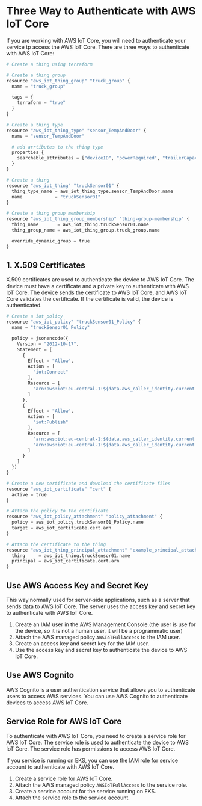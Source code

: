 # Three Way to Authenticate with AWS IoT Core

If you are working with AWS IoT Core, you will need to authenticate your service tp access the AWS IoT Core. There are three ways to authenticate with AWS IoT Core:

```python
# Create a thing using terraform

# Create a thing group
resource "aws_iot_thing_group" "truck_group" {
  name = "truck_group"

  tags = {
    terraform = "true"
  }
}

# Create a thing type
resource "aws_iot_thing_type" "sensor_TempAndDoor" {
  name = "sensor_TempAndDoor"

  # add arrtibutes to the thing type
  properties {
    searchable_attributes = ["deviceID", "powerRequired", "trailerCapacity"]
  }
}

# Create a thing
resource "aws_iot_thing" "truckSensor01" {
  thing_type_name = aws_iot_thing_type.sensor_TempAndDoor.name
  name            = "truckSensor01"
}

# Create a thing group membership
resource "aws_iot_thing_group_membership" "thing-group-membership" {
  thing_name       = aws_iot_thing.truckSensor01.name
  thing_group_name = aws_iot_thing_group.truck_group.name

  override_dynamic_group = true
}

```

## 1. X.509 Certificates

X.509 certificates are used to authenticate the device to AWS IoT Core. The device must have a certificate and a private key to authenticate with AWS IoT Core. The device sends the certificate to AWS IoT Core, and AWS IoT Core validates the certificate. If the certificate is valid, the device is authenticated.

```python
# Create a iot policy
resource "aws_iot_policy" "truckSensor01_Policy" {
  name = "truckSensor01_Policy"

  policy = jsonencode({
    Version = "2012-10-17",
    Statement = [
      {
        Effect = "Allow",
        Action = [
          "iot:Connect"
        ],
        Resource = [
          "arn:aws:iot:eu-central-1:${data.aws_caller_identity.current.account_id}:client/$${iot:ClientId}"
        ]
      },
      {
        Effect = "Allow",
        Action = [
          "iot:Publish"
        ],
        Resource = [
          "arn:aws:iot:eu-central-1:${data.aws_caller_identity.current.account_id}:topic/truck/freezer",
          "arn:aws:iot:eu-central-1:${data.aws_caller_identity.current.account_id}:topic/truck/analyze"
        ]
      }
    ]
  })
}

# Create a new certificate and download the certificate files
resource "aws_iot_certificate" "cert" {
  active = true
}

# Attach the policy to the certificate
resource "aws_iot_policy_attachment" "policy_attachment" {
  policy = aws_iot_policy.truckSensor01_Policy.name
  target = aws_iot_certificate.cert.arn
}

# Attach the certificate to the thing
resource "aws_iot_thing_principal_attachment" "example_principal_attachment" {
  thing     = aws_iot_thing.truckSensor01.name
  principal = aws_iot_certificate.cert.arn
}

```

## Use AWS Access Key and Secret Key

This way normally used for server-side applications, such as a server that sends data to AWS IoT Core. The server uses the access key and secret key to authenticate with AWS IoT Core.

1. Create an IAM user in the AWS Management Console.(the user is use for the device, so it is not a human user, it will be a programmatic user)
2. Attach the AWS managed policy `AWSIoTFullAccess` to the IAM user.
3. Create an access key and secret key for the IAM user.
4. Use the access key and secret key to authenticate the device to AWS IoT Core.

## Use AWS Cognito

AWS Cognito is a user authentication service that allows you to authenticate users to access AWS services. You can use AWS Cognito to authenticate devices to access AWS IoT Core.

## Service Role for AWS IoT Core

To authenticate with AWS IoT Core, you need to create a service role for AWS IoT Core. The service role is used to authenticate the device to AWS IoT Core. The service role has permissions to access AWS IoT Core.

If you service is running on EKS, you can use the IAM role for service account to authenticate with AWS IoT Core.

1. Create a service role for AWS IoT Core.
2. Attach the AWS managed policy `AWSIoTFullAccess` to the service role.
3. Create a service account for the service running on EKS.
4. Attach the service role to the service account.
